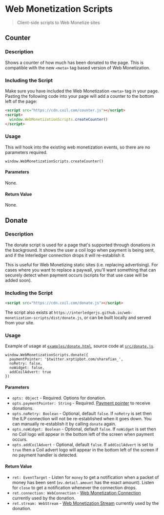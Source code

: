 # Web Monetization Scripts
> Client-side scripts to Web Monetize sites

## Counter

### Description

Shows a counter of how much has been donated to the page. This is compatible
with the new `<meta>` tag based version of Web Monetization.

### Including the Script

Make sure you have included the Web Monetization `<meta>` tag in your page.
Pasting the following code into your page will add a counter to the bottom left
of the page:

```html
<script src="https://cdn.coil.com/counter.js"></script>
<script>
  window.WebMonetizationScripts.createCounter()
</script>
```

### Usage

This will hook into the existing web monetization events, so there are no
parameters required.

```
window.WebMonetizationScripts.createCounter()
```

#### Parameters

None.

#### Return Value

None.

## Donate

### Description

The donate script is used for a page that's supported through donations in the
background. It shows the user a coil logo when payment is being sent, and if
the Interledger connection drops it will re-establish it.

This is useful for Web Monetizing static sites (i.e. replacing advertising). For cases where you want to replace a paywall, you'll want something that can securely detect when payment occurs (scripts for that use case will be added soon).

### Including the Script

```html
<script src="https://cdn.coil.com/donate.js"></script>
```

The script also exists at `https://interledgerjs.github.io/web-monetization-scripts/dist/donate.js`, or can be built locally and served from your site.

### Usage

Example of usage at [`examples/donate.html`](https://github.com/interledgerjs/web-monetization-scripts/blob/master/examples/donate.html), source code at [`src/donate.js`](https://github.com/interledgerjs/web-monetization-scripts/blob/master/src/donate.js).

```
window.WebMonetizationScripts.donate({
  paymentPointer: '$twitter.xrptipbot.com/sharafian_',
  noRetry: false,
  noWidget: false,
  addCoilAdvert: true
})
```

#### Parameters

- `opts: Object` - Required. Options for donation.
- `opts.paymentPointer: String` - Required. [Payment pointer](https://github.com/interledger/rfcs/blob/master/0026-payment-pointers/0026-payment-pointers.md) to receive donations.
- `opts.noRetry: Boolean` - Optional, default `false`. If `noRetry` is set then the ILP connection will not be re-established when it goes down. You can manually re-establish it by calling `donate` again.
- `opts.noWidget: Boolean` - Optional, default `false`. If `noWidget` is set then no Coil logo will appear in the bottom left of the screen when payment occurs.
- `opts.addCoilAdvert` - Optional, default `false`. If `addCoilAdvert` is set to `true` then a Coil advert logo will appear in the bottom left of the screen if no payment handler is detected.

#### Return Value

- `ret: EventTarget` - Listen for `money` to get a notification when a packet of money has been sent (`ev.detail.amount` has the exact amount). Listen for `close` to get a notification whenever the connection drops.
- `ret.connection: WebConnection` - [Web Monetization Connection](https://github.com/interledger/rfcs/blob/master/0028-web-monetization/0028-web-monetization.md#ilp-connection-class) currently used by the donation.
- `ret.stream: WebStream` - [Web Monetization Stream](https://github.com/interledger/rfcs/blob/master/0028-web-monetization/0028-web-monetization.md#ilp-stream-class) currently used by the donation.
